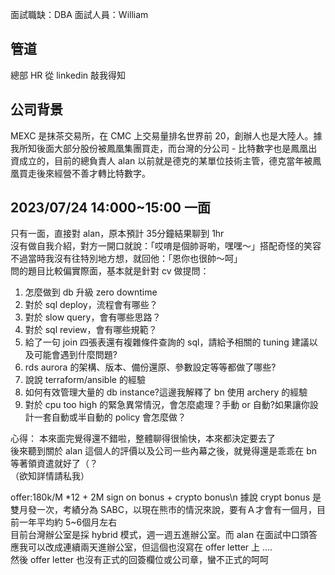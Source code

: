 面試職缺：DBA
面試人員：William
## 管道
總部 HR 從 linkedin 敲我得知

## 公司背景
MEXC 是抹茶交易所，在 CMC 上交易量排名世界前 20，創辦人也是大陸人。據我所知後面大部分股份被鳳凰集團買走，而台灣的分公司 - 比特數字也是鳳凰出資成立的，目前的總負責人 alan 以前就是德克的某單位技術主管，德克當年被鳳凰買走後來經營不善才轉比特數字。

## 2023/07/24 14:000~15:00 一面
只有一面，直接對 alan，原本預計 35分鐘結果聊到 1hr<br>
沒有做自我介紹，對方一開口就說：「哎唷是個帥哥喲，嘿嘿～」搭配奇怪的笑容<br>
不過當時我沒有往特別地方想，就回他：「恩你也很帥～呵」<br>
問的題目比較偏實際面，基本就是針對 cv 做提問：
1. 怎麼做到 db 升級 zero downtime
2. 對於 sql deploy，流程會有哪些？
3. 對於 slow query，會有哪些思路？
4. 對於 sql review，會有哪些規範？
5. 給了一句 join 四張表還有複雜條件查詢的 sql，請給予相關的 tuning 建議以及可能會遇到什麼問題?
6. rds aurora 的架構、版本、備份還原、參數設定等等都做了哪些?
7. 說說 terraform/ansible 的經驗
8. 如何有效管理大量的 db instance?這邊我解釋了 bn 使用 archery 的經驗
9. 對於 cpu too high 的緊急異常情況，會怎麼處理？手動 or 自動?如果讓你設計一套自動或半自動的 policy 會怎麼做？

心得：
本來面完覺得還不錯啦，整體聊得很愉快，本來都決定要去了<br>
後來聽到關於 alan 這個人的評價以及公司一些內幕之後，就覺得還是乖乖在 bn 等著領資遣就好了（？<br>
（欲知詳情請私我）<br>

offer:180k/M *12 + 2M sign on bonus + crypto bonus\n
據說 crypt bonus 是雙月發一次，考績分為 SABC，以現在熊市的情況來說，要有Ａ才會有一個月，目前一年平均約 5~6個月左右<br>
目前台灣辦公室是採 hybrid 模式，週一週五進辦公室。而 alan 在面試中口頭答應我可以改成連續兩天進辦公室，但這個也沒寫在 offer letter 上 .... <br>
然後 offer letter 也沒有正式的回簽欄位或公司章，蠻不正式的呵呵
